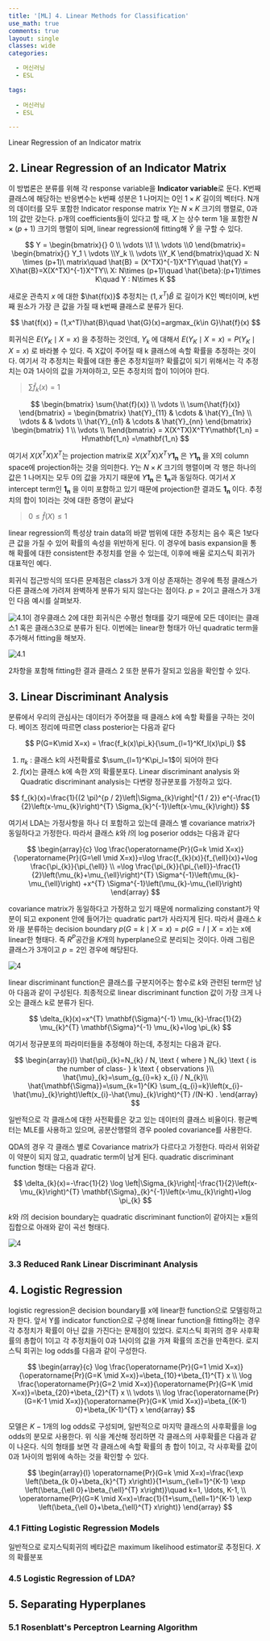 ```yaml
---
title: '[ML] 4. Linear Methods for Classification'
use_math: true
comments: true
layout: single
classes: wide
categories:

  - 머신러닝
  - ESL

tags:
  
  - 머신러닝
  - ESL

---
```


Linear Regression of an Indicator matrix

## 2. Linear Regression of an Indicator Matrix

이 방법론은 분류를 위해 각 response variable을 **Indicator variable**로 둔다. K번째 클래스에 해당하는 반응변수는 k번째 성분은 1 나머지는 0인 $1\times K$ 길이의 벡터다.  N개의 데이터를 모두 포함한 Indicator response matrix $Y$는 $N \times K$ 크기의 행렬로, 0과 1의 값만 갖는다. p개의 coefficients들이 있다고 할 때, $X$ 는 상수 term 1을 포함한 $N\times (p+1)$ 크기의 행렬이 되며, linear regression에 fitting해 $\hat{Y}$ 을 구할 수 있다. 



$$
Y = \begin{bmatrix}{} 0 \\ \vdots \\1 \\ \vdots \\0 \end{bmatrix}= \begin{bmatrix}{} Y_1 \ \vdots \\Y_k \\ \vdots \\Y_K \end{bmatrix}\quad X: N \times (p+1)\ matrix\quad \hat{B} = (X^TX)^{-1}X^TY\quad \hat{Y} = X\hat{B}=X(X^TX)^{-1}X^TY\\ X: N\times (p+1)\quad \hat{\beta}:(p+1)\times K\quad Y : N\times K
$$



새로운 관측지 $x$ 에 대한 $\hat{f(x)}$ 추정치는 $(1,x^T)\hat{B}$  로 길이가 K인 벡터이며, k번째 원소가 가장 큰 값을 가질 때 k번째 클래스로 분류가 된다. 


$$
\hat{f(x)} = (1,x^T)\hat{B}\quad \hat{G}(x)=argmax_{k\in G}\hat{f}(x)
$$



회귀식은 $E(Y_K\mid X=x)$ 을 추정하는 것인데, $Y_k$ 에 대해서 $E(Y_K\mid X=x)=P(Y_K\mid X=x)$ 로 바라볼 수 있다. 즉 X값이 주어질 때 k 클래스에 속할 확률을 추정하는 것이다. 여기서 각 추정치는 확률에 대한 좋은 추정치일까? 확률값이 되기 위해서는 각 추정치는 0과 1사이의 값을 가져야하고, 모든 추정치의 합이 1이어야 한다.



> $\sum{\hat{f}_k(x)} = 1$



$$
\begin{bmatrix} \sum{\hat{f}(x)} \\ \vdots \\ \sum{\hat{f}(x)} \end{bmatrix} = \begin{bmatrix} \hat{Y}_{11} & \cdots & \hat{Y}_{1n} \\ \vdots & & \vdots \\ \hat{Y}_{n1} & \cdots & \hat{Y}_{nn} \end{bmatrix} \begin{bmatrix} 1 \\ \vdots \\ 1\end{bmatrix} = X(X^TX)X^TY\mathbf{1_n} = H\mathbf{1_n} =\mathbf{1_n}
$$



여기서 $X(X^TX)X^T$는 projection matrix로 $X(X^TX)X^TY\mathbf{1_n}$ 은  $Y\mathbf{1_n}$ 을 X의 column space에 projection하는 것을 의미한다. $Y$는 $N\times K$ 크기의 행렬이며 각 행은 하나의 값은 1 나머지는 모두 0의 값을 가지기 때문에 $Y\mathbf{1_n}$ 은 $\mathbf{1_n}$과 동일하다. 여기서 $X$ intercept term인 $\mathbf{1_n}$ 을 이미 포함하고 있기 때문에 projection한 결과도 $\mathbf{1_n}$ 이다. 추정치의 합이 1이라는 것에 대한 증명이 끝났다



> $0 \le \hat{f}(X) \le 1$

linear regression의 특성상 train data의 바깥 범위에 대한 추정치는 음수 혹은 1보다 큰 값을 가질 수 있어 확률의 속성을 위반하게 된다. 이 경우에 basis expansion을 통해 확률에 대한 consistent한 추정치를 얻을 수 있는데, 이후에 배울 로지스틱 회귀가 대표적인 예다.

회귀식 접근방식의 또다른 문제점은 class가 3개 이상 존재하는 경우에 특정 클래스가 다른 클래스에 가려져 완벽하게 분류가 되지 않는다는 점이다. $p=2$이고 클래스가 3개인 다음 예시를 살펴보자.

![4.1](http://whdbfla6.github.io/assets/ml/4.1.png)이 경우클래스 2에 대한 회귀식은 수평선 형태를 갖기 때문에 모든 데이터는 클래스1 혹은 클래스3으로 분류가 된다. 이번에는 linear한 형태가 아닌 quadratic term을 추가해서 fitting을 해보자.

![4.1](http://whdbfla6.github.io/assets/ml/4.2.PNG)

2차항을 포함해 fitting한 결과 클래스 2 또한 분류가 잘되고 있음을 확인할 수 있다. 

## 3. Linear Discriminant Analysis

분류에서 우리의 관심사는 데이터가 주어졌을 때 클래스 $k$에 속할 확률을 구하는 것이다. 베이즈 정리에 따르면 class posterior는 다음과 같다


$$
P(G=K\mid X=x) = \frac{f_k(x)\pi_k}{\sum_{l=1}^Kf_l(x)\pi_l}
$$



1. $\pi_k$ : 클래스 k의 사전확률로 $\sum_{l=1}^K\pi_l=1$이 되어야 한다
2. $f(x)$는 클래스 k에 속한 $X$의 확률분포다. Linear discriminant analysis 와 Quadratic discriminant analysis는 다변량 정규분포를 가정하고 있다.


$$
f_{k}(x)=\frac{1}{(2 \pi)^{p / 2}\left|\Sigma_{k}\right|^{1 / 2}} e^{-\frac{1}{2}\left(x-\mu_{k}\right)^{T} \Sigma_{k}^{-1}\left(x-\mu_{k}\right)}
$$



여기서 LDA는 가정사항을 하나 더 포함하고 있는데 클래스 별 covariance matrix가 동일하다고 가정한다.  따라서 클래스 $k$와 $l$의 log poserior odds는 다음과 같다


$$
\begin{array}{c}
\log \frac{\operatorname{Pr}(G=k \mid X=x)}{\operatorname{Pr}(G=\ell \mid X=x)}=\log \frac{f_{k}(x)}{f_{\ell}(x)}+\log \frac{\pi_{k}}{\pi_{\ell}} \\
=\log \frac{\pi_{k}}{\pi_{\ell}}-\frac{1}{2}\left(\mu_{k}+\mu_{\ell}\right)^{T} \Sigma^{-1}\left(\mu_{k}-\mu_{\ell}\right) +x^{T} \Sigma^{-1}\left(\mu_{k}-\mu_{\ell}\right)
\end{array}
$$


covariance matrix가 동일하다고 가정하고 있기 때문에 normalizing constant가 약분이 되고 exponent 안에 들어가는 quadratic part가 사라지게 된다. 따라서 클래스 $k$와 $l$을 분류하는 decision boundary $p(G=k\mid X=x)=p(G=l\mid X=x)$는 x에 linear한 형태다. 즉 $R^P$공간을 $K$개의 hyperplane으로 분리되는 것이다. 아래 그림은 클래스가 3개이고 $p=2$인 경우에 해당된다. 

![4](http://whdbfla6.github.io/assets/ml/4.3.PNG)

linear discriminant function은 클래스를 구분지어주는 함수로 $k$와 관련된 term만 남아 다음과 같이 구성된다. 최종적으로 linear discriminant function 값이 가장 크게 나오는 클래스 k로 분류가 된다.


$$
\delta_{k}(x)=x^{T} \mathbf{\Sigma}^{-1} \mu_{k}-\frac{1}{2} \mu_{k}^{T} \mathbf{\Sigma}^{-1} \mu_{k}+\log \pi_{k}
$$


여기서 정규분포의 파라미터들을 추정해야 하는데, 추정치는 다음과 같다.


$$
\begin{array}{l}
\hat{\pi}_{k}=N_{k} / N, \text { where } N_{k} \text { is the number of class- } k \text { observations }\\
\hat{\mu}_{k}=\sum_{g_{i}=k} x_{i} / N_{k}\\
\hat{\mathbf{\Sigma}}=\sum_{k=1}^{K} \sum_{q_{i}=k}\left(x_{i}-\hat{\mu}_{k}\right)\left(x_{i}-\hat{\mu}_{k}\right)^{T} /(N-K) .
\end{array}
$$


일반적으로 각 클래스에 대한 사전확률은 갖고 있는 데이터의 클래스 비율이다. 평균벡터는 MLE를 사용하고 있으며, 공분산행렬의 경우 pooled covariance를 사용한다. 

QDA의 경우 각 클래스 별로 Covariance matrix가 다르다고 가정한다. 따라서 위와같이 약분이 되지 않고, quadratic term이 남게 된다. quadratic discriminant function 형태는 다음과 같다.


$$
\delta_{k}(x)=-\frac{1}{2} \log \left|\Sigma_{k}\right|-\frac{1}{2}\left(x-\mu_{k}\right)^{T} \mathbf{\Sigma}_{k}^{-1}\left(x-\mu_{k}\right)+\log \pi_{k}
$$


$k$와 $l$의 decision boundary는 quadratic discriminant function이 같아지는 x들의 집합으로 아래와 같이 곡선 형태다. 

![4](http://whdbfla6.github.io/assets/ml/4.4.PNG)



### 3.3 Reduced Rank Linear Discriminant Analysis 



## 4. Logistic Regression

logistic regression은 decision boundary를 x에 linear한 function으로 모델링하고자 한다. 앞서 Y를 indicator function으로 구성해 linear function을 fitting하는 경우 각 추정치가 확률이 아닌 값을 가진다는 문제점이 있었다. 로지스틱 회귀의 경우 사후확률의 총합이 1이고 각 추정치들이 0과 1사이의 값을 가져 확률의 조건을 만족한다. 로지스틱 회귀는 log odds를 다음과 같이 구성한다.


$$
\begin{array}{c}
\log \frac{\operatorname{Pr}(G=1 \mid X=x)}{\operatorname{Pr}(G=K \mid X=x)}=\beta_{10}+\beta_{1}^{T} x \\
\log \frac{\operatorname{Pr}(G=2 \mid X=x)}{\operatorname{Pr}(G=K \mid X=x)}=\beta_{20}+\beta_{2}^{T} x \\
\vdots \\
\log \frac{\operatorname{Pr}(G=K-1 \mid X=x)}{\operatorname{Pr}(G=K \mid X=x)}=\beta_{(K-1) 0}+\beta_{K-1}^{T} x
\end{array}
$$


모델은 $K-1$개의 log odds로 구성되며, 일반적으로 마지막 클래스의 사후확률을 log odds의 분모로 사용한다. 위 식을 계산해 정리하면 각 클래스의 사후확률은 다음과 같이 나온다. 식의 형태를 보면 각 클래스에 속할 확률의 총 합이 1이고, 각 사후확률 값이 0과 1사이의 범위에 속하는 것을 확인할 수 있다.


$$
\begin{array}{l}
\operatorname{Pr}(G=k \mid X=x)=\frac{\exp \left(\beta_{k 0}+\beta_{k}^{T} x\right)}{1+\sum_{\ell=1}^{K-1} \exp \left(\beta_{\ell 0}+\beta_{\ell}^{T} x\right)}\quad k=1, \ldots, K-1, \\
\operatorname{Pr}(G=K \mid X=x)=\frac{1}{1+\sum_{\ell=1}^{K-1} \exp \left(\beta_{\ell 0}+\beta_{\ell}^{T} x\right)}
\end{array}
$$


### 4.1 Fitting Logistic Regression Models

일반적으로 로지스틱회귀의 베타값은 maximum likelihood estimator로 추정된다. $X$의 확률분포

### 4.5 Logistic Regression of LDA?



## 5. Separating Hyperplanes



### 5.1 Rosenblatt's Perceptron Learning Algorithm






